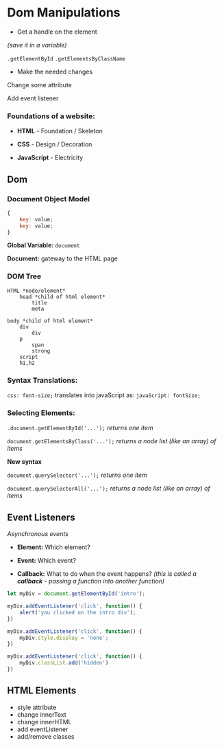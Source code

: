 # Dom Manipulations

* Get a handle on the element

*(save it in a variable)*

`.getElementById`
`.getElementsByClassName`

* Make the needed changes

Change some attribute

Add event listener

### Foundations of a website:

* **HTML** - Foundation / Skeleton

* **CSS** - Design / Decoration

* **JavaScript** - Electricity



## Dom

### Document Object Model

```javascript
{
	key: value;
	key: value;
}
```

**Global Variable:** `document`

**Document:** gateway to the HTML page

### DOM Tree

	HTML *node/element*
		head *child of html element*
			title
			meta

	body *child of html element*
		div
			div
		p
			span
			strong
		script
		h1,h2

### Syntax Translations:

`css: font-size;`
translates into javaScript as:
`javaScript: fontSize;`

### Selecting Elements:

`.document.getElementById('...');`
*returns one item*

`document.getElementsByClass('...');`
*returns a node list (like an array) of items*

**New syntax**

`document.querySelector('...');`
*returns one item*

`document.querySelectorAll('...');`
*returns a node list (like an array) of items*



## Event Listeners

*Asynchronous events*

* **Element:** Which element?

* **Event:** Which event?

* **Callback:** What to do when the event happens? *(this is called a **callback** - passing a function into another function)*

```javascript
let myDiv = document.getElementById('intro');

myDiv.addEventListener('click', function() {
	alert('you clicked on the intro div');
})

```

```javascript
myDiv.addEventListener('click', function() {
	myDiv.style.display = 'none';
})
```

```javascript
myDiv.addEventListener('click', function() {
	myDiv.classList.add('hidden')
})
```

## HTML Elements

* style attribute
* change innerText
* change innerHTML
* add eventListener
* add/remove classes

